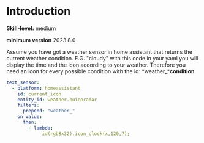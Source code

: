 # Introduction

**Skill-level:** medium

**minimum version** 2023.8.0

Assume you have got a weather sensor in home assistant that returns the current weather condition. E.G. "cloudy" with this code in your yaml you will display the time and the icon according to your weather. Therefore you need an icon for every possible condition with the id: *weather_***condition**

```yaml
text_sensor:
  - platform: homeassistant
    id: current_icon
    entity_id: weather.buienradar
    filters:
      prepend: "weather_"
    on_value:
      then:
        - lambda:
             id(rgb8x32).icon_clock(x,120,7);
```